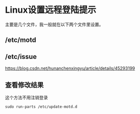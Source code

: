 # Linux设置远程登陆提示

主要是几个文件，我一般就在以下两个文件里设置。

## /etc/motd

## /etc/issue

https://blog.csdn.net/hunanchenxingyu/article/details/45293199

## 查看修改结果

这个方法不用注销登录

```
sudo run-parts /etc/update-motd.d
```
